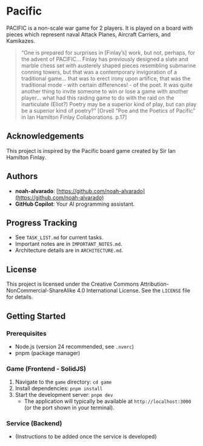 # Pacific

PACIFIC is a non-scale war game for 2 players. It is played on a board with pieces which represent naval Attack Planes, Aircraft Carriers, and Kamikazes. 

> “One is prepared for surprises in [Finlay’s] work, but not, perhaps, for the advent of PACIFIC... Finlay has previously designed a slate and marble chess set with austerely shaped pieces resembling submarine conning towers, but that was a contemporary invigoration of a traditional game... that was to erect irony upon artifice, that was the traditional mode - with certain differences! - of the poet. It was quite another thing to invite someone to win or lose a game with another player... what had this raiding game to do with the raid on the inarticulate (Eliot?) Poetry may be a superior kind of play, but can play be a superior kind of poetry?” [Orvell “Poe and the Poetics of Pacific” in Ian Hamilton Finlay Collaborations. p.17]

## Acknowledgements

This project is inspired by the Pacific board game created by Sir Ian Hamilton Finlay.

## Authors

- **noah-alvarado**: [https://github.com/noah-alvarado](https://github.com/noah-alvarado)
- **GitHub Copilot**: Your AI programming assistant.

## Progress Tracking

- See `TASK_LIST.md` for current tasks.
- Important notes are in `IMPORTANT_NOTES.md`.
- Architecture details are in `ARCHITECTURE.md`.

## License

This project is licensed under the Creative Commons Attribution-NonCommercial-ShareAlike 4.0 International License. See the `LICENSE` file for details.

## Getting Started

### Prerequisites

- Node.js (version 24 recommended, see `.nvmrc`)
- pnpm (package manager)

### Game (Frontend - SolidJS)

1. Navigate to the `game` directory: `cd game`
2. Install dependencies: `pnpm install`
3. Start the development server: `pnpm dev`
   - The application will typically be available at `http://localhost:3000` (or the port shown in your terminal).

### Service (Backend)

- (Instructions to be added once the service is developed)
